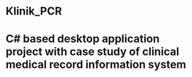 # Klinik_PCR
# C# based desktop application project with case study of clinical medical record information system
